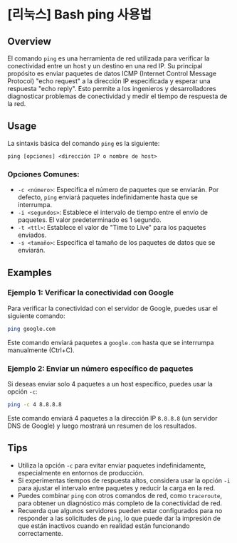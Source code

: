 # [리눅스] Bash ping 사용법

## Overview
El comando `ping` es una herramienta de red utilizada para verificar la conectividad entre un host y un destino en una red IP. Su principal propósito es enviar paquetes de datos ICMP (Internet Control Message Protocol) "echo request" a la dirección IP especificada y esperar una respuesta "echo reply". Esto permite a los ingenieros y desarrolladores diagnosticar problemas de conectividad y medir el tiempo de respuesta de la red.

## Usage
La sintaxis básica del comando `ping` es la siguiente:

```
ping [opciones] <dirección IP o nombre de host>
```

### Opciones Comunes:
- `-c <número>`: Especifica el número de paquetes que se enviarán. Por defecto, `ping` enviará paquetes indefinidamente hasta que se interrumpa.
- `-i <segundos>`: Establece el intervalo de tiempo entre el envío de paquetes. El valor predeterminado es 1 segundo.
- `-t <ttl>`: Establece el valor de "Time to Live" para los paquetes enviados.
- `-s <tamaño>`: Especifica el tamaño de los paquetes de datos que se enviarán.

## Examples
### Ejemplo 1: Verificar la conectividad con Google
Para verificar la conectividad con el servidor de Google, puedes usar el siguiente comando:

```bash
ping google.com
```

Este comando enviará paquetes a `google.com` hasta que se interrumpa manualmente (Ctrl+C).

### Ejemplo 2: Enviar un número específico de paquetes
Si deseas enviar solo 4 paquetes a un host específico, puedes usar la opción `-c`:

```bash
ping -c 4 8.8.8.8
```

Este comando enviará 4 paquetes a la dirección IP `8.8.8.8` (un servidor DNS de Google) y luego mostrará un resumen de los resultados.

## Tips
- Utiliza la opción `-c` para evitar enviar paquetes indefinidamente, especialmente en entornos de producción.
- Si experimentas tiempos de respuesta altos, considera usar la opción `-i` para ajustar el intervalo entre paquetes y reducir la carga en la red.
- Puedes combinar `ping` con otros comandos de red, como `traceroute`, para obtener un diagnóstico más completo de la conectividad de red.
- Recuerda que algunos servidores pueden estar configurados para no responder a las solicitudes de `ping`, lo que puede dar la impresión de que están inactivos cuando en realidad están funcionando correctamente.